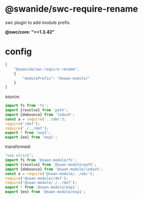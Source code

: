 @swanide/swc-require-rename
====

swc plugin to add module prefix.

__@swc/core: ">=1.3.42"__

# config

```javascript
[
    "@swanide/swc-require-rename",
    {
        "modulePrefix": "@swan-module/"
    }
]
```

source:

```javascript
import fs from 'fs';
import {resolve} from 'path';
import {debounce} from 'lodash';
const a = require('../abc');
require('/def');
require('./../def');
export * from 'exp1';
export {ee} from 'exp1';
```

transformed:

```javascript
"use strict";
import fs from '@swan-module/fs';
import {resolve} from '@swan-module/path';
import {debounce} from '@swan-module/lodash';
const a = require('@swan-module/../abc');
require('@swan-module//def');
require('@swan-module/./../def');
export * from '@swan-module/exp1';
export {ee} from '@swan-module/exp1';
```

